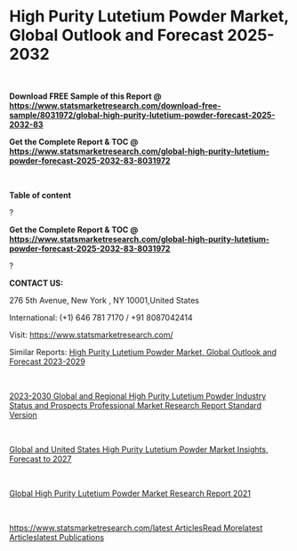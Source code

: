 <h1>High Purity Lutetium Powder Market, Global Outlook and Forecast 2025-2032</h1><br/><p><strong>Download FREE Sample of this Report @ <a href="https://www.statsmarketresearch.com/download-free-sample/8031972/global-high-purity-lutetium-powder-forecast-2025-2032-83">https://www.statsmarketresearch.com/download-free-sample/8031972/global-high-purity-lutetium-powder-forecast-2025-2032-83</a></strong></p>
 
 
 
 <div><b>Get the Complete Report & TOC @ <a href="https://www.statsmarketresearch.com/global-high-purity-lutetium-powder-forecast-2025-2032-83-8031972">https://www.statsmarketresearch.com/global-high-purity-lutetium-powder-forecast-2025-2032-83-8031972</a></b></div>
 
 
 
 <p><br />
 
 <b>Table of content</b></p>
 
 
 
 <p>? </p>
 
 
 
 <div><b>Get the Complete Report & TOC @ <a href="https://www.statsmarketresearch.com/global-high-purity-lutetium-powder-forecast-2025-2032-83-8031972">https://www.statsmarketresearch.com/global-high-purity-lutetium-powder-forecast-2025-2032-83-8031972</a></b></div>
 
 
 
 <p>? </p>
 
 
 
 <p><b>CONTACT US:</b><br />
 
 276 5th Avenue, New York , NY 10001,United States<br />
 
 International: (+1) 646 781 7170 / +91 8087042414<br />
 
 Visit: <a href="https://www.statsmarketresearch.com/">https://www.statsmarketresearch.com/</a><br />
 
 Similar Reports: <a href="https://www.statsmarketresearch.com/global-high-purity-lutetium-powder-forecast-2025-2032-83-8031972">High Purity Lutetium Powder Market, Global Outlook and Forecast 2023-2029</a><br />
 
 <br />
 
 <a href="https://www.statsmarketresearch.com/global-high-purity-lutetium-powder-forecast-2025-2032-83-8031972">2023-2030 Global and Regional High Purity Lutetium Powder Industry Status and Prospects Professional Market Research Report Standard Version</a><br />
 
 <br />
 
 <a href="https://www.statsmarketresearch.com/global-high-purity-lutetium-powder-forecast-2025-2032-83-8031972">Global and United States High Purity Lutetium Powder Market Insights, Forecast to 2027</a><br />
 
 <br />
 
 <a href="https://www.statsmarketresearch.com/global-high-purity-lutetium-powder-forecast-2025-2032-83-8031972">Global High Purity Lutetium Powder Market Research Report 2021</a><br />
 
 <br />
 
 <a href="https://gyeongbokgung.com">https://www.statsmarketresearch.com/</a><a href="https://hallyeomaritime.com">latest Articles</a><a href="https://jingwansa.com">Read More</a><a href="https://nguoiviet.jp/">latest Articles</a><a href="https://www.intelmarketresearch.com/">latest Publications</a></p>